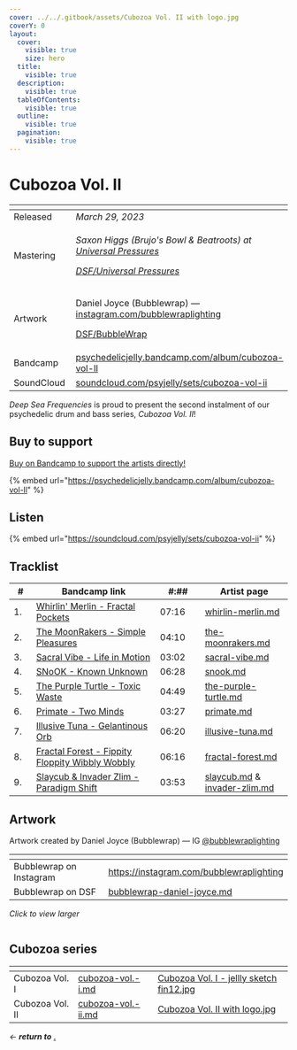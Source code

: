 ```yaml
---
cover: ../../.gitbook/assets/Cubozoa Vol. II with logo.jpg
coverY: 0
layout:
  cover:
    visible: true
    size: hero
  title:
    visible: true
  description:
    visible: true
  tableOfContents:
    visible: true
  outline:
    visible: true
  pagination:
    visible: true
---
```


# Cubozoa Vol. II

<table data-header-hidden><thead><tr><th width="144"></th><th></th></tr></thead><tbody><tr><td>Released</td><td><em>March 29, 2023</em></td></tr><tr><td>Mastering</td><td><p><em>Saxon Higgs (Brujo's Bowl &#x26; Beatroots) at</em> <a href="https://www.facebook.com/universalpressures"><em>Universal Pressures</em></a> </p><p><a href="../../artists/mastering/universal-pressures-beatroots.md"><em>DSF/Universal Pressures</em></a> </p></td></tr><tr><td>Artwork</td><td><p>Daniel Joyce (Bubblewrap) — <a href="https://www.instagram.com/bubblewraplighting/">instagram.com/bubblewraplighting</a></p><p><a href="../../artists/graphic/bubblewrap-daniel-joyce.md">DSF/BubbleWrap</a> </p></td></tr><tr><td>Bandcamp</td><td><a href="https://psychedelicjelly.bandcamp.com/album/cubozoa-vol-ll">psychedelicjelly.bandcamp.com/album/cubozoa-vol-ll</a> </td></tr><tr><td>SoundCloud</td><td><a href="https://soundcloud.com/psyjelly/sets/cubozoa-vol-ii">soundcloud.com/psyjelly/sets/cubozoa-vol-ii</a> </td></tr></tbody></table>

_Deep Sea Frequencies_ is proud to present the second instalment of our psychedelic drum and bass series, _Cubozoa Vol. II_!

## Buy to support

[Buy on Bandcamp to support the artists directly!](https://psychedelicjelly.bandcamp.com/album/cubozoa-vol-ll)&#x20;

{% embed url="https://psychedelicjelly.bandcamp.com/album/cubozoa-vol-ll" %}

## Listen

{% embed url="https://soundcloud.com/psyjelly/sets/cubozoa-vol-ii" %}

## Tracklist

<table><thead><tr><th width="40">#</th><th width="380">Bandcamp link</th><th width="95">#:##</th><th width="178">Artist page</th></tr></thead><tbody><tr><td>1.</td><td><a href="https://psychedelicjelly.bandcamp.com/track/fractal-pockets">Whirlin' Merlin - Fractal Pockets</a></td><td>07:16</td><td><a data-mention href="../../artists/musicians/whirlin-merlin.md">whirlin-merlin.md</a></td></tr><tr><td>2.</td><td><a href="https://psychedelicjelly.bandcamp.com/track/simple-pleasures">The MoonRakers - Simple Pleasures</a> </td><td>04:10</td><td><a data-mention href="../../artists/musicians/the-moonrakers.md">the-moonrakers.md</a></td></tr><tr><td>3.</td><td><a href="https://psychedelicjelly.bandcamp.com/track/life-in-motion">Sacral Vibe - Life in Motion</a> </td><td>03:02</td><td><a data-mention href="../../artists/musicians/sacral-vibe.md">sacral-vibe.md</a></td></tr><tr><td>4.</td><td><a href="https://psychedelicjelly.bandcamp.com/track/known-unknown">SNoOK - Known Unknown</a> </td><td>06:28</td><td><a data-mention href="../../artists/musicians/snook.md">snook.md</a></td></tr><tr><td>5.</td><td><a href="https://psychedelicjelly.bandcamp.com/track/toxic-waste">The Purple Turtle - Toxic Waste</a> </td><td>04:49</td><td><a data-mention href="../../artists/musicians/the-purple-turtle.md">the-purple-turtle.md</a></td></tr><tr><td>6.</td><td><a href="https://psychedelicjelly.bandcamp.com/track/two-minds">Primate - Two Minds</a> </td><td>03:27</td><td><a data-mention href="../../artists/musicians/primate.md">primate.md</a></td></tr><tr><td>7.</td><td><a href="https://psychedelicjelly.bandcamp.com/track/gelantinous-orb">Illusive Tuna - Gelantinous Orb</a> </td><td>06:20</td><td><a data-mention href="../../artists/musicians/illusive-tuna.md">illusive-tuna.md</a></td></tr><tr><td>8.</td><td><a href="https://psychedelicjelly.bandcamp.com/track/fippity-floppity-wibbly-wobbly">Fractal Forest - Fippity Floppity Wibbly Wobbly</a> </td><td>06:16</td><td><a data-mention href="../../artists/musicians/fractal-forest.md">fractal-forest.md</a></td></tr><tr><td>9.</td><td><a href="https://psychedelicjelly.bandcamp.com/track/paradigm-shift">Slaycub &#x26; Invader Zlim - Paradigm Shift</a> </td><td>03:53</td><td><a data-mention href="../../artists/musicians/slaycub.md">slaycub.md</a> &#x26; <a data-mention href="../../artists/musicians/invader-zlim.md">invader-zlim.md</a></td></tr></tbody></table>

## Artwork

Artwork created by Daniel Joyce (Bubblewrap) — IG [@bubblewraplighting](https://www.instagram.com/bubblewraplighting/)

<table data-card-size="large" data-view="cards"><thead><tr><th></th><th data-type="content-ref"></th></tr></thead><tbody><tr><td>Bubblewrap on Instagram</td><td><a href="https://instagram.com/bubblewraplighting">https://instagram.com/bubblewraplighting</a></td></tr><tr><td>Bubblewrap on DSF</td><td><a href="../../artists/graphic/bubblewrap-daniel-joyce.md">bubblewrap-daniel-joyce.md</a></td></tr></tbody></table>

_Click to view larger_

<figure><img src="../../.gitbook/assets/Cubozoa Vol. II with logo.jpg" alt=""><figcaption></figcaption></figure>

## Cubozoa series

<table data-view="cards"><thead><tr><th></th><th data-card-target data-type="content-ref"></th><th data-hidden data-card-cover data-type="files"></th></tr></thead><tbody><tr><td>Cubozoa Vol. I</td><td><a href="cubozoa-vol.-i.md">cubozoa-vol.-i.md</a></td><td><a href="../../.gitbook/assets/Cubozoa Vol. I - jellly sketch fin12.jpg">Cubozoa Vol. I - jellly sketch fin12.jpg</a></td></tr><tr><td>Cubozoa Vol. II</td><td><a href="cubozoa-vol.-ii.md">cubozoa-vol.-ii.md</a></td><td><a href="../../.gitbook/assets/Cubozoa Vol. II with logo.jpg">Cubozoa Vol. II with logo.jpg</a></td></tr></tbody></table>

_← **return to**_ [.](./ "mention")&#x20;
